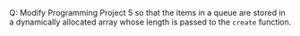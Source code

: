 Q: Modify Programming Project 5 so that the items in a queue are stored in a
dynamically allocated array whose length is passed to the `create` function.
